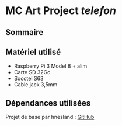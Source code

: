 # MC Art Project *telefon*

## Sommaire

## Matériel utilisé

- Raspberry Pi 3 Model B + alim
- Carte SD 32Go
- Socotel S63
- Cable jack 3,5mm

## Dépendances utilisées

Projet de base par hnesland : [GitHub](https://github.com/hnesland/aselektriskbureau)
